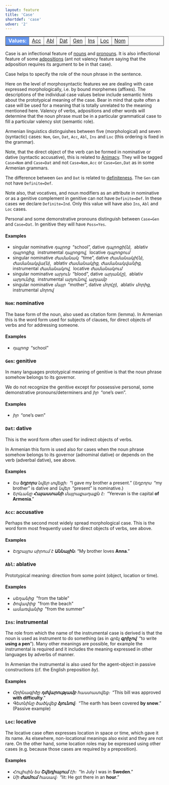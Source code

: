```yaml
---
layout: feature
title: 'Case'
shortdef: 'case'
udver: '2'
---
```


<table class="typeindex" border="1">
<tr>
  <td style="background-color:cornflowerblue;color:white"><strong>Values:</strong> </td>
  <td><a href="#Acc">Acc</a></td>
  <td><a href="#Abl">Abl</a></td>
  <td><a href="#Dat">Dat</a></td>
  <td><a href="#Gen">Gen</a></td>
  <td><a href="#Ins">Ins</a></td>
  <td><a href="#Loc">Loc</a></td>
  <td><a href="#Nom">Nom</a></td>
</tr>
</table>

Case is an inflectional feature of [nouns](NOUN) and
[pronouns](PRON). It is also inflectional feature of some [adpositions](ADP) (ant not valency feature saying that
the adposition requires its argument to be in that case).

Case helps to specify the role of the noun phrase in the sentence.

Here on the level of morphosyntactic features we are dealing with case expressed morphologically, i.e. by bound morphemes (affixes).  The descriptions of the individual case values below include semantic
hints about the prototypical meaning of the case. Bear in mind that
quite often a case will be used for a meaning that is totally
unrelated to the meaning mentioned here. Valency of verbs,
adpositions and other words will determine that the noun phrase must
be in a particular grammatical case to fill a particular valency slot
(semantic role).

Armenian linguistics distinguishes between five (morphological) and seven (syntactic) cases:
`Nom`, `Gen`, `Dat`, `Acc`, `Abl`, `Ins` and `Loc` (this ordering is fixed in the grammar).

Note, that the direct object of the verb can be formed in nominative or dative (syntactic accusative), this is related to [Animacy](). They will be tagged `Case=Nom` and `Case=Dat` and not `Case=Nom,Acc` or `Case=Gen,Dat` as in some Armenian grammars.

The difference between `Gen` and `Dat` is related to [definiteness](Definite). The `Gen` can not have `Definite=Def`.

Note also, that vocatives, and noun modifiers as an attribute in nominative or as a genitive complement in genitive can not have `Definite=Def`. In these cases we declare `Definite=Ind`. Only this value will have also `Ins`, `Abl` and `Loc` cases.

Personal and some demonstrative pronouns distinguish between `Case=Gen` and `Case=Dat`. In genitive they will have `Poss=Yes`.

#### Examples

* singular nominative _դպրոց&nbsp;_ “school”, dative _դպրոցի(ն),&nbsp;_ ablativ _դպրոցից,&nbsp;_ instrumental _դպրոցով,&nbsp;_ locative _դպրոցում_
* singular nominative _ժամանակ&nbsp;_ “time”, dative _ժամանակի(ն), ժամանակվա(ն),&nbsp;_ ablativ _ժամանակից, ժամանակվանից,&nbsp;_ instrumental _ժամանակով,&nbsp;_ locative _ժամանակում_
* singular nominative _արյուն&nbsp;_ “blood”, dative _արյան(ը),&nbsp;_ ablativ _արյունից,&nbsp;_ instrumental _արյունով, արյամբ&nbsp;_
* singular nominative _մայր&nbsp;_ “mother”, dative _մոր(ը),&nbsp;_ ablativ _մորից,&nbsp;_ instrumental _մորով_

### <a name="Nom">`Nom`</a>: nominative

The base form of the noun, also used as citation form (lemma).
In Armenian this is the word form used for subjects of clauses, for direct objects of verbs and for addressing someone.

#### Examples

* _դպրոց&nbsp;_ “school”

### <a name="Gen">`Gen`</a>: genitive

In many languages prototypical meaning of genitive is that the noun phrase somehow
belongs to its governor.

We do not recognize the genitive except for possessive personal, some demonstrative pronouns/determiners and _իր&nbsp;_ “one’s own”.

#### Examples

* _իր&nbsp;_ “one’s own”

### <a name="Dat">`Dat`</a>: dative

This is the word form often used for indirect objects of verbs.

In Armenian this form is used also for cases when the noun phrase somehow
belongs to its governor (adnominal dative) or depends on the verb (adverbal dative), see above.

#### Examples

* _Ես <b>եղբորս</b> նվեր տվեցի։&nbsp;_ “I gave my brother a present.”
  (_եղբորս&nbsp;_ “my brother” is dative and _նվեր&nbsp;_ “present” is nominative.)
* _Երևանը <b>Հայաստանի</b> մայրաքաղաքն է։&nbsp;_ “Yerevan is the
  capital <b>of Armenia</b>.”

### <a name="Acc">`Acc`</a>: accusative

Perhaps the second most widely spread morphological case.
This is the word form most frequently used for direct objects of verbs, see above.

#### Examples

* _Եղբայրս սիրում է <b>Աննային</b>։_ “My brother loves <b>Anna</b>.”

### <a name="Abl">`Abl`</a>: ablative

Prototypical meaning: direction from some point (object, location or time).

#### Examples

* _սեղանից&nbsp;_ "from the table"
* _ծովափից&nbsp;_ "from the beach"
* _ամառվանից&nbsp;_ "from the summer"

### <a name="Ins">`Ins`</a>: instrumental

The role from which the name of the instrumental case is derived is
that the noun is used as instrument to do something (as in _գրել
<b>գրիչով</b>&nbsp;_ “to write <b>using a pen</b>”). Many other meanings are
possible, for example the instrumental is required and it includes the meaning expressed in
other languages by adverbs of manner.

In Armenian the instrumental is also used for the agent-object in passive
constructions (cf. the English preposition _by_).

#### Examples

* _Օրինագիծը <b>դժվարությամբ</b> հաստատվեց։&nbsp;_ “This bill was approved <b>with difficulty</b>.”
* _Գետնինը ծածկվեց <b>ձյունով</b>։&nbsp;_ “The earth has been covered <b>by snow</b>.” (Passive example)

### <a name="Loc">`Loc`</a>: locative

The locative case often expresses location in space or time, which
gave it its name. As elsewhere, non-locational meanings also exist and
they are not rare. On the other hand, some location roles
may be expressed using other cases (e.g. because those cases are
required by a preposition).

#### Examples

* _Հուլիսին ես <b>Շվեդիայում</b> էի։&nbsp;_ “In July I was in <b>Sweden</b>.”
* _Մի <b>ժամում</b> հասավ։&nbsp;_ “lit: He got there in an <b>hour</b>.”
<!-- Interlanguage links updated Út 9. května 2023, 20:03:32 CEST -->
